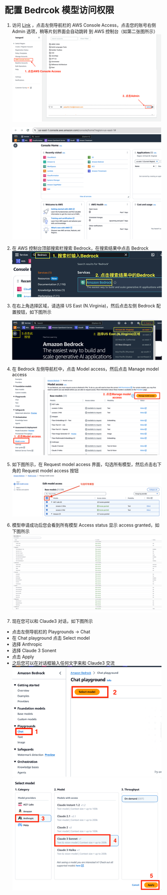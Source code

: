 # 配置 Bedrcok 模型访问权限

1. 访问 [Link](https://isengard.amazon.com/console-access) ，点击左侧导航栏的 AWS Console Access，点击您的账号右侧 Admin 选项，稍等⽚刻界⾯会⾃动跳转 到 AWS 控制台（如第⼆张图所示）
   ![image](../../images/07_workshop_images/01_account.png)

   ![image](../../images/07_workshop_images/01_console.png)

2. 在 AWS 控制台顶部搜索栏搜索 Bedrock，在搜索结果中点击 Bedrock
   ![image](../../images/07_workshop_images/01_search_bedrock.png)

3. 在右上角选择区域，请选择 US East (N.Virginia)，然后点击左侧 Bedrock 配置按钮，如下图所示

   ![image](../../images/07_workshop_images/01_bedrock_navigator.png)

4. 在 Bedrock 左侧导航栏中，点击 Model access，然后点击 Manage model access
   ![image](../../images/07_workshop_images/01_bedrock_model_access_01.png)

5. 如下图所示，在 Request model access 界面，勾选所有模型，然后点击右下角的 Request model access 按钮
   ![image](../../images/07_workshop_images/01_bedrock_model_access_02.png)

6. 模型申请成功后您会看到所有模型 Access status 显示 access granted，如下图所示
   ![image](../../images/07_workshop_images/01_bedrock_model_access_03.png)
7. 现在您可以和 Claude3 对话，如下图所示

- 点击左侧导航栏的 Playgrounds -> Chat
- 在 Chat playground 点击 Select model
- 选择 Anthropic
- 选择 Claude 3 Sonent
- 点击 Apply
- 之后您可以在对话框输入任何文字来和 Claude3 交流
  ![image](../../images/07_workshop_images/01_playground_chat_01.png)
  ![image](../../images/07_workshop_images/01_playground_chat_02.png)
